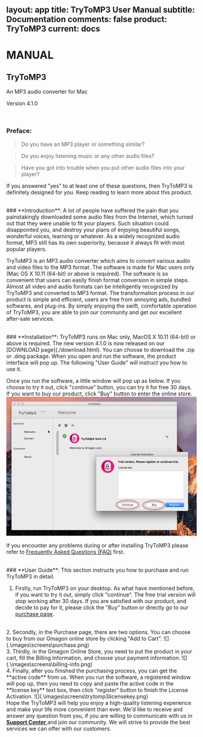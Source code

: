 layout: app
title: TryToMP3 User Manual
subtitle: Documentation
comments: false
product: TryToMP3
current: docs
---

# MANUAL
## TryToMP3
An MP3 audio converter for Mac

Version 4.1.0

<br>

 ### **Preface**:

>Do you have an MP3 player or something similar?

>Do you enjoy listening music or any other audio files?

>Have you got into trouble when you put other audio files into your player?

  If you answered "yes" to at least one of these questions, then TryToMP3 is definitely designed for you. Keep reading to learn more about this product. 

<br>
 ### **Introduction**:
A lot of people have suffered the pain that you painstakingly downloaded some audio files from the Internet, which turned out that they were unable to fit your players. Such situation could disappointed you, and destroy your plans of enjoying beautiful songs, wonderful voices, learning or whatever. As a widely recognized audio format, MP3 still has its own superiority, because it always fit with most popular players.

TryToMP3 is an MP3 audio converter which aims to convert various audio and video files to the MP3 format. The software is made for Mac users only (Mac OS X 10.11 (64-bit) or above is required). The software is so convenient that users can easily finish format conversion in simple steps. Almost all video and audio formats can be intelligently recognized by TryToMP3 and converted to MP3 format. The transformation process in our product is simple and efficient, users are free from annoying ads, bundled softwares, and plug-ins. By simply enjoying the swift, comfortable operation of TryToMP3, you are able to join our community and get our excellent after-sale services.  

<br>
### **Installation**:
TryToMP3 runs on Mac only, MacOS X 10.11 (64-bit) or above is required. The new version 4.1.0 is now released on our [DOWNLOAD page](./download.html). You can choose to download the .zip or .dmg package. When you open and run the software, the product interface will pop up. The following "User Guide" will instruct you how to use it. 

 Once you run the software, a little window will pop up as below. If you choose to try it out, click "continue" button, you can try it for free 30 days. If you want to buy our product, click "Buy" button to enter the online store. 
![](.\images\screens\trytomp3.png) 

If you encounter any problems during or after installing TryToMP3 please refer to [Frequently Asked Questions (FAQ)](./faq.html) first.

<br>
### **User Guide**:
This section instructs you how to purchase and run TryToMP3 in detail. 
 
1. Firstly, run TryToMP3 on your desktop. As what have mentioned before, if you want to try it out, simply click "continue". The free trial version will stop working after 30 days. If you are satisfied with our product, and decide to pay for it, please click the "Buy" button or directly go to our [purchase page](./buy.html).
<br>
2. Secondly, in the Purchase page, there are two options. You can choose to buy from our Gmagon online store by clicking "Add to Cart". 
![](.\images\screens\purchase.png)
<br>
3. Thirdly, in the Gmagon Online Store, you need to put the product in your cart, fill the Billing Information, and choose your payment information.
![](.\images\screens\billing-info.png)
<br>
4. Finally, after you finished the purchasing process, you can get the **active code** from us. When you run the software, a registered window will pop up, then you need to copy and paste the active code in the **license key** text box, then click "register" button to finish the License Activation.
![](.\images\screens\trytomp3licensekey.png)
<br>
Hope the TryToMP3 will help you enjoy a high-quality listening experience and make your life more convenient than ever. We'd like to receive and answer any question from you, if you are willing to communicate with us in<a href="https://gitter.im/Gmagon/support" target="_blank" rel="nofollow me noopener noreferrer"> <strong>Support Center</strong> </a> and join our community. We will strive to provide the best services we can offer with our customers. 

